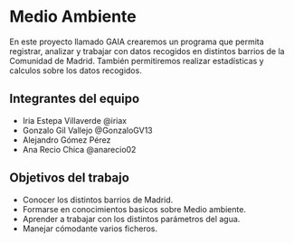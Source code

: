 
# Medio Ambiente

En este proyecto llamado GAIA crearemos un programa que permita registrar, analizar y trabajar con datos recogidos en distintos barrios de la Comunidad de Madrid.
También permitiremos realizar estadísticas y calculos sobre los datos recogidos.

## Integrantes del equipo

- Iria Estepa Villaverde @iriax
- Gonzalo Gil Vallejo @GonzaloGV13
- Alejandro Gómez Pérez
- Ana Recio Chica @anarecio02

## Objetivos del trabajo

* Conocer los distintos barrios de Madrid.
* Formarse en conocimientos basicos sobre Medio ambiente.
* Aprender a trabajar con los distintos parámetros del agua.
* Manejar cómodante varios ficheros.
